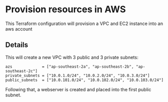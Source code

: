 # Provision resources in AWS
This Terraform configuration will provision a VPC and EC2 instance into an aws account


## Details
This will create a new VPC with 3 public and 3 private subnets: 

```
azs             = ["ap-southeast-2a", "ap-southeast-2b", "ap-southeast-2c"]
private_subnets = ["10.0.1.0/24", "10.0.2.0/24", "10.0.3.0/24"]
public_subnets  = ["10.0.101.0/24", "10.0.102.0/24", "10.0.103.0/24"]
```

Following that, a webserver is created and placed into the first public subnet. 

